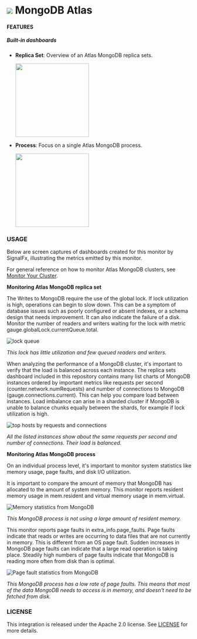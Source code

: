 # ![](./img/integration_mongodbatlas.png) MongoDB Atlas

#### FEATURES

##### Built-in dashboards

- **Replica Set**: Overview of an Atlas MongoDB replica sets.

  [<img src='./img/dashboard_mongodbatlas_replicaset.png' width=200px>](./img/dashboard_mongodbatlas_replicaset.png)

- **Process**: Focus on a single Atlas MongoDB process.

  [<img src='./img/dashboard_mongodbatlas_process.png' width=200px>](./img/dashboard_mongodbatlas_process.png)

### USAGE

Below are screen captures of dashboards created for this monitor by SignalFx, illustrating the metrics emitted by this monitor.

For general reference on how to monitor Atlas MongoDB clusters, see <a target="_blank" href="https://docs.atlas.mongodb.com/monitoring-alerts/#monitor-your-cluster">Monitor Your Cluster</a>.

**Monitoring Atlas MongoDB replica set**

The 
Writes to MongoDB require the use of the global lock. If lock utilization is high, operations can begin to slow down. This can be a symptom of database issues such as poorly configured or absent indexes, or a schema design that needs improvement. It can also indicate the failure of a disk. Monitor the number of readers and writers waiting for the lock with metric gauge.globalLock.currentQueue.total.

![lock queue](./img/mongodbatlas_lock_queue.png)

*This lock has little utilization and few queued readers and writers.*

When analyzing the performance of a MongoDB cluster, it's important to verify that the load is balanced across each instance. The replica sets dashboard included in this repository contains many list charts of MongoDB instances ordered by important metrics like requests per second (counter.network.numRequests) and number of connections to MongoDB (gauge.connections.current). This can help you compare load between instances. Load imbalance can arise in a sharded cluster if MongoDB is unable to balance chunks equally between the shards, for example if lock utilization is high.

![top hosts by requests and connections](./img/mongodbatlas_top_hosts_by_requests.png)

*All the listed instances show about the same requests per second and number of connections. Their load is balanced.*

**Monitoring Atlas MongoDB process**

On an individual process level, it's important to monitor system statistics like memory usage, page faults, and disk I/O utilization.

It is important to compare the amount of memory that MongoDB has allocated to the amount of system memory. This monitor reports resident memory usage in mem.resident and virtual memory usage in mem.virtual.

![Memory statistics from MongoDB](./img/mongodbatlas_memory.png)

*This MongoDB process is not using a large amount of resident memory.*

This monitor reports page faults in extra\_info.page\_faults. Page faults indicate that reads or writes are occurring to data files that are not currently in memory. This is different from an OS page fault. Sudden increases in MongoDB page faults can indicate that a large read operation is taking place. Steadily high numbers of page faults indicate that MongoDB is reading more often from disk than is optimal.

![Page fault statistics from MongoDB](./img/mongodbatlas_page_faults.png)

*This MongoDB process has a low rate of page faults. This means that most of the data MongoDB needs to access is in memory, and doesn't need to be fetched from disk.*

### LICENSE

This integration is released under the Apache 2.0 license. See [LICENSE](./LICENSE) for more details.
